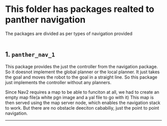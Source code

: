 # This folder has packages realted to panther navigation

The packages are divided as per types of navigation provided
<br>
<br>



## 1. `panther_nav_1`

This package provides the just the controller from the navigation package. So it doesnot implement the global planner or the local planner. It just takes the goal and moves the robot to the goal in a straight line. So this package just implements the controller without any planners.

Since Nav2 requires a map to be able to funciton at all, we had to create an empty map file(a white pgn image and a yal file to go with it)
This map is then served using the map server node, which enables the navigation stack to work. But there are no obstacle deeciton cababiliy, just the point to point navigation.

<hr>
